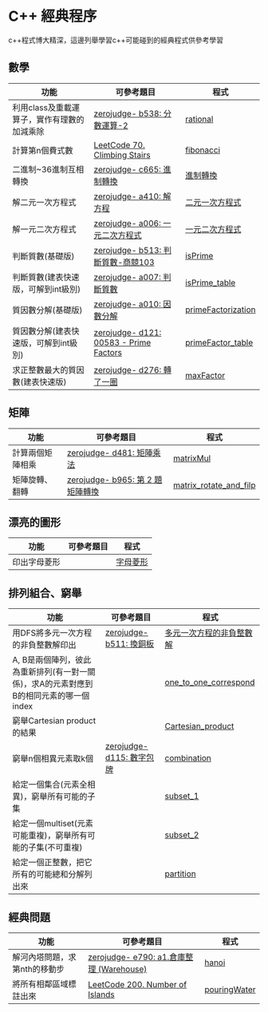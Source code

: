 # C++ 經典程序
c++程式博大精深，這邊列舉學習c++可能碰到的經典程式供參考學習
## 數學
|功能|可參考題目| 程式|
| --- | --- | --- |
|利用class及重載運算子，實作有理數的加減乘除|[zerojudge- b538: 分數運算-2](https://zerojudge.tw/ShowProblem?problemid=b538)|[rational](https://github.com/FermatPredictor/classicalC_code/blob/master/rational.cpp)|
|計算第n個費式數|[LeetCode 70. Climbing Stairs](https://leetcode.com/problems/climbing-stairs/)|[fibonacci](https://github.com/FermatPredictor/classicalC_code/blob/master/fibonacci.cpp)|
|二進制~36進制互相轉換|[zerojudge- c665: 進制轉換](https://zerojudge.tw/ShowProblem?problemid=c665)|[進制轉換](https://github.com/FermatPredictor/classicalC_code/blob/master/%E9%80%B2%E5%88%B6%E8%BD%89%E6%8F%9B.cpp)|
|解二元一次方程式|[zerojudge- a410: 解方程](https://zerojudge.tw/ShowProblem?problemid=a410)|[二元一次方程式](https://github.com/FermatPredictor/classicalC_code/blob/master/%E4%BA%8C%E5%85%83%E4%B8%80%E6%AC%A1%E6%96%B9%E7%A8%8B%E5%BC%8F.cpp)|
|解一元二次方程式|[zerojudge- a006: 一元二次方程式](https://zerojudge.tw/ShowProblem?problemid=a006)|[一元二次方程式](https://github.com/FermatPredictor/classicalC_code/blob/master/%E4%B8%80%E6%AC%A1%E4%BA%8C%E6%AC%A1%E6%96%B9%E7%A8%8B%E5%BC%8F.cpp)|
|判斷質數(基礎版)|[zerojudge- b513: 判斷質數-商競103](https://zerojudge.tw/ShowProblem?problemid=b513)|[isPrime](https://github.com/FermatPredictor/classicalC_code/blob/master/isPrime.cpp)|
|判斷質數(建表快速版，可解到int級別)|[zerojudge- a007: 判斷質數](https://zerojudge.tw/ShowProblem?problemid=a007)|[isPrime_table](https://github.com/FermatPredictor/classicalC_code/blob/master/isPrime_table.cpp)|
|質因數分解(基礎版)|[zerojudge- a010: 因數分解](https://zerojudge.tw/ShowProblem?problemid=a010)|[primeFactorization](https://github.com/FermatPredictor/classicalC_code/blob/master/primeFactorization.cpp)|
|質因數分解(建表快速版，可解到int級別)|[zerojudge- d121: 00583 - Prime Factors](https://zerojudge.tw/ShowProblem?problemid=d121)|[primeFactor_table](https://github.com/FermatPredictor/classicalC_code/blob/master/primeFactor_table.cpp)|
|求正整數最大的質因數(建表快速版)|[zerojudge- d276: 轉了一圈](https://zerojudge.tw/ShowProblem?problemid=d276)|[maxFactor](https://github.com/FermatPredictor/classicalC_code/blob/master/maxFactor.cpp)|

## 矩陣
|功能|可參考題目| 程式|
| --- | --- | --- |
|計算兩個矩陣相乘|[zerojudge- d481: 矩陣乘法](https://zerojudge.tw/ShowProblem?problemid=d481)|[matrixMul](https://github.com/FermatPredictor/classicalC_code/blob/master/matrixMul.cpp)|
|矩陣旋轉、翻轉|[zerojudge- b965: 第 2 題 矩陣轉換](https://zerojudge.tw/ShowProblem?problemid=b965)|[matrix_rotate_and_filp](https://github.com/FermatPredictor/classicalC_code/blob/master/matrix_rotate_and_filp.cpp)|

## 漂亮的圖形
|功能|可參考題目| 程式|
| --- | --- | --- |
|印出字母菱形||[字母菱形](https://github.com/FermatPredictor/classicalC_code/blob/master/%E5%AD%97%E6%AF%8D%E8%8F%B1%E5%BD%A2.cpp)|

## 排列組合、窮舉
|功能|可參考題目| 程式|
| --- | --- | --- |
| 用DFS將多元一次方程的非負整數解印出 | [zerojudge- b511: 換銅板](https://zerojudge.tw/ShowProblem?problemid=b511)| [多元一次方程的非負整數解](https://github.com/FermatPredictor/classicalC_code/blob/master/%E5%A4%9A%E5%85%83%E4%B8%80%E6%AC%A1%E6%96%B9%E7%A8%8B%E7%9A%84%E9%9D%9E%E8%B2%A0%E6%95%B4%E6%95%B8%E8%A7%A3.cpp) |
|A, B是兩個陣列，彼此為重新排列(有一對一關係)，求A的元素對應到B的相同元素的哪一個index||[one_to_one_correspond](https://github.com/FermatPredictor/classicalC_code/blob/master/one_to_one_correspond.cpp)|
|窮舉Cartesian product的結果||[Cartesian_product](https://github.com/FermatPredictor/classicalC_code/blob/master/Cartesian_product.cpp)|
|窮舉n個相異元素取k個|[zerojudge- d115: 數字包牌](https://zerojudge.tw/ShowProblem?problemid=d115)|[combination](https://github.com/FermatPredictor/classicalC_code/blob/master/combination.cpp)|
|給定一個集合(元素全相異)，窮舉所有可能的子集||[subset_1](https://github.com/FermatPredictor/classicalC_code/blob/master/subset_1.cpp)|
|給定一個multiset(元素可能重複)，窮舉所有可能的子集(不可重複)||[subset_2](https://github.com/FermatPredictor/classicalC_code/blob/master/subset_2.cpp)|
|給定一個正整數，把它所有的可能總和分解列出來||[partition](https://github.com/FermatPredictor/classicalC_code/blob/master/partition.cpp)|


## 經典問題
|功能|可參考題目| 程式|
| --- | --- | --- |
|解河內塔問題，求第nth的移動步|[zerojudge- e790: a1.倉庫整理 (Warehouse)](https://zerojudge.tw/ShowProblem?problemid=e790)|[hanoi](https://github.com/FermatPredictor/classicalC_code/blob/master/hanoi.cpp)|
|將所有相鄰區域標註出來|[LeetCode 200. Number of Islands](https://leetcode.com/problems/number-of-islands/)|[pouringWater](https://github.com/FermatPredictor/classicalC_code/blob/master/pouringWater.cpp)|



